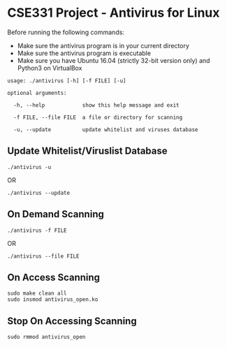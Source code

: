 # CSE331 Project - Antivirus for Linux
Before running the following commands:
- Make sure the antivirus program is in your current directory
- Make sure the antivirus program is executable
- Make sure you have Ubuntu 16.04 (strictly 32-bit version only) and Python3 on VirtualBox


```
usage: ./antivirus [-h] [-f FILE] [-u]

optional arguments:

  -h, --help            show this help message and exit
  
  -f FILE, --file FILE  a file or directory for scanning
  
  -u, --update          update whitelist and viruses database
```

## Update Whitelist/Viruslist Database
```
./antivirus -u
```
OR
```
./antivirus --update
```

## On Demand Scanning
```
./antivirus -f FILE
```
OR
```
./antivirus --file FILE
```

## On Access Scanning
```
sudo make clean all
sudo insmod antivirus_open.ko
```

## Stop On Accessing Scanning
```
sudo rmmod antivirus_open
```
